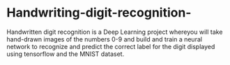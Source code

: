 # Handwriting-digit-recognition-
Handwritten digit recognition is a Deep Learning project whereyou will take  hand-drawn images of the numbers 0-9 and build and train a neural network to recognize and  predict the correct label for the digit displayed using tensorflow and the MNIST dataset. 

